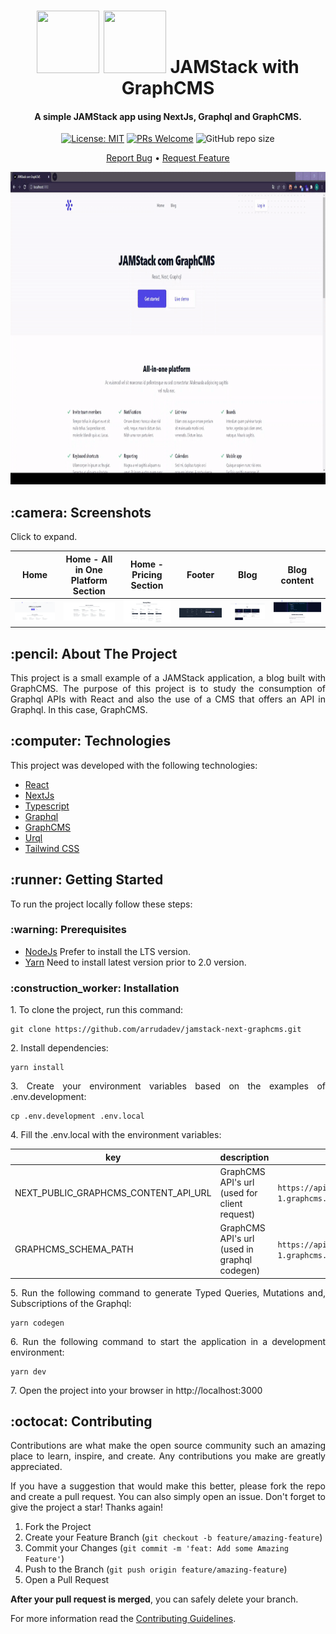 <h1 align="center">
  <div style="display: inline-block;">
    <img src="https://cdn.jsdelivr.net/gh/devicons/devicon/icons/jamstack/jamstack-original.svg" height="100" width="100" />
    <img src="https://cdn.jsdelivr.net/gh/devicons/devicon/icons/graphql/graphql-plain.svg" height="100" width="100" />
  </div>
  JAMStack with GraphCMS
  <br>
</h1>

<h4 align="center">A simple JAMStack app using NextJs, Graphql and GraphCMS.</h4>

<div align="center">

  [![License: MIT](https://img.shields.io/badge/License-MIT-brightgreen.svg)](https://opensource.org/licenses/MIT)
  [![PRs Welcome](https://img.shields.io/badge/PRs-welcome-brightgreen.svg?style=flat)](http://makeapullrequest.com)
  ![GitHub repo size](https://img.shields.io:/github/repo-size/arrudadev/jamstack-next-graphcms)

</div>

<p align="center">
  <a href="https://github.com/arrudadev/react-storybook-example/issues">Report Bug</a> •
  <a href="https://github.com/arrudadev/react-storybook-example/issues">Request Feature</a>
</p>

<img src="https://raw.githubusercontent.com/arrudadev/jamstack-next-graphcms/main/.github/assets/cover.gif" height="500" width="100%" alt="cover" />

<h2 id="screenshots"> :camera: Screenshots</h2>

Click to expand.<br>

| Home | Home - All in One Platform Section | Home - Pricing Section | Footer | Blog | Blog content |
| ------- | --- | --- | --- | --- | --- |
| <img src="https://raw.githubusercontent.com/arrudadev/jamstack-next-graphcms/main/.github/assets/home/home.png" width="100%" alt="Home" /> | <img src="https://raw.githubusercontent.com/arrudadev/jamstack-next-graphcms/main/.github/assets/home/home-all-in-one-platform-section.png" width="100%" alt="Home - All in one Platform Section" /> | <img src="https://raw.githubusercontent.com/arrudadev/jamstack-next-graphcms/main/.github/assets/home/home-pricing-section.png" width="100%" alt="Home - Pricing Section" /> | <img src="https://raw.githubusercontent.com/arrudadev/jamstack-next-graphcms/main/.github/assets/home/footer.png" width="100%" alt="Footer" /> | <img src="https://raw.githubusercontent.com/arrudadev/jamstack-next-graphcms/main/.github/assets/blog/blog.png" width="100%" alt="Blog" /> | <img src="https://raw.githubusercontent.com/arrudadev/jamstack-next-graphcms/main/.github/assets/blog/blog-content.png" width="100%" alt="Blog Content" /> |

<h2 id="about-the-project"> :pencil: About The Project</h2>

<p align="justify">
  This project is a small example of a JAMStack application, a blog built with GraphCMS. The purpose of this project is to study the consumption of Graphql APIs with React and also the use of a CMS that offers an API in Graphql. In this case, GraphCMS.
</p>

<h2 id="technologies"> :computer: Technologies</h2>

This project was developed with the following technologies:

- [React](https://reactjs.org)
- [NextJs](https://nextjs.org/)
- [Typescript](https://www.typescriptlang.org/)
- [Graphql](https://graphql.org/)
- [GraphCMS](https://graphcms.com/)
- [Urql](https://formidable.com/open-source/urql/)
- [Tailwind CSS](https://tailwindcss.com/)

<h2 id="getting-started"> :runner: Getting Started</h2>

<p align="justify">
  To run the project locally follow these steps:
</p>

<h3 id="prerequisites"> :warning: Prerequisites</h3>

- [NodeJs](https://nodejs.org/en/) Prefer to install the LTS version.
- [Yarn](https://yarnpkg.com/) Need to install latest version prior to 2.0 version.

<h3 id="installation"> :construction_worker: Installation</h3>

<p align="justify">
  1. To clone the project, run this command:
</p>

```
git clone https://github.com/arrudadev/jamstack-next-graphcms.git
```
<p align="justify">
  2. Install dependencies:
</p>

```
yarn install
```

<p align="justify">
  3. Create your environment variables based on the examples of .env.development:
</p>

```
cp .env.development .env.local
```

<p align="justify">
  4. Fill the .env.local with the environment variables:
</p>

key|description|example
---|---|---
NEXT_PUBLIC_GRAPHCMS_CONTENT_API_URL|GraphCMS API's url (used for client request)|`https://api-sa-east-1.graphcms.com/v2/anykey/master`
GRAPHCMS_SCHEMA_PATH|GraphCMS API's url (used in graphql codegen)|`https://api-sa-east-1.graphcms.com/v2/anykey/master`

<p align="justify">
  5. Run the following command to generate Typed Queries, Mutations and, Subscriptions of the Graphql:
</p>

```
yarn codegen
```

<p align="justify">
  6. Run the following command to start the application in a development environment:
</p>

```
yarn dev
```

<p align="justify">
  7. Open the project into your browser in http://localhost:3000
</p>

<h2 id="contributing"> :octocat: Contributing</h2>

<p align="justify">
  Contributions are what make the open source community such an amazing place to learn, inspire, and create. Any contributions you make are greatly appreciated.
</p>

<p align="justify">
  If you have a suggestion that would make this better, please fork the repo and create a pull request. You can also simply open an issue. Don't forget to give the project a star! Thanks again!
</p>

1. Fork the Project
2. Create your Feature Branch (`git checkout -b feature/amazing-feature`)
3. Commit your Changes (`git commit -m 'feat: Add some Amazing Feature'`)
4. Push to the Branch (`git push origin feature/amazing-feature`)
5. Open a Pull Request

**After your pull request is merged**, you can safely delete your branch.

For more information read the [Contributing Guidelines](https://raw.githubusercontent.com/arrudadev/jamstack-next-graphcms/main/CONTRIBUTING.md).
